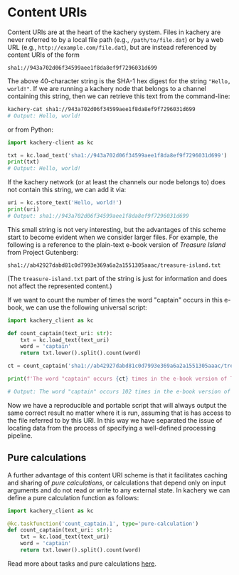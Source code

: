 # Content URIs

Content URIs are at the heart of the kachery system. Files in kachery are never referred to by a local file path (e.g., `/path/to/file.dat`) or by a web URL (e.g., `http://example.com/file.dat`), but are instead referenced by content URIs of the form

```
sha1://943a702d06f34599aee1f8da8ef9f7296031d699
```

The above 40-character string is the SHA-1 hex digest for the string `"Hello, world!"`. If we are running a kachery node that belongs to a channel containing this string, then we can retrieve this text from the command-line:

```bash
kachery-cat sha1://943a702d06f34599aee1f8da8ef9f7296031d699
# Output: Hello, world!
```

or from Python:

```python
import kachery-client as kc

txt = kc.load_text('sha1://943a702d06f34599aee1f8da8ef9f7296031d699')
print(txt)
# Output: Hello, world!
```

If the kachery network (or at least the channels our node belongs to) does not contain this string, we can add it via:

```python
uri = kc.store_text('Hello, world!')
print(uri)
# Output: sha1://943a702d06f34599aee1f8da8ef9f7296031d699
```

This small string is not very interesting, but the advantages of this scheme start to become evident when we consider larger files. For example, the following is a reference to the plain-text e-book version of *Treasure Island* from Project Gutenberg:

```
sha1://ab42927dabd81c0d7993e369a6a2a1551305aaac/treasure-island.txt
```

(The `treasure-island.txt` part of the string is just for information and does not affect the represented content.)

If we want to count the number of times the word "captain" occurs in this e-book, we can use the following universal script:

```python
import kachery_client as kc

def count_captain(text_uri: str):
    txt = kc.load_text(text_uri)
    word = 'captain'
    return txt.lower().split().count(word)

ct = count_captain('sha1://ab42927dabd81c0d7993e369a6a2a1551305aaac/treasure-island.txt')

print(f'The word "captain" occurs {ct} times in the e-book version of Treasure Island.')

# Output: The word "captain" occurs 102 times in the e-book version of Treasure Island.
```

Now we have a reproducible and portable script that will always output the same correct result no matter where it is run, assuming that is has access to the file referred to by this URI. In this way we have separated the issue of locating data from the process of specifying a well-defined processing pipeline.

## Pure calculations

A further advantage of this content URI scheme is that it facilitates caching and sharing of *pure calculations*, or calculations that depend only on input arguments and do not read or write to any external state. In kachery we can define a pure calculation function as follows:

```python
import kachery_client as kc

@kc.taskfunction('count_captain.1', type='pure-calculation')
def count_captain(text_uri: str):
    txt = kc.load_text(text_uri)
    word = 'captain'
    return txt.lower().split().count(word)
```

Read more about tasks and pure calculations [here](./tasks.md).